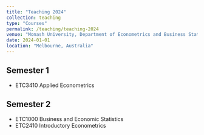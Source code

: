 ```yaml
---
title: "Teaching 2024"
collection: teaching
type: "Courses"
permalink: /teaching/teaching-2024
venue: "Monash University, Department of Econometrics and Business Statistics"
date: 2024-01-01
location: "Melbourne, Australia"
---
```


## Semester 1

- ETC3410 Applied Econometrics

## Semester 2

- ETC1000 Business and Economic Statistics
- ETC2410 Introductory Econometrics

